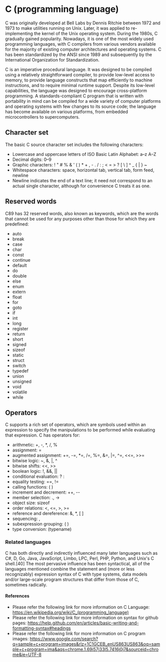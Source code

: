 # C (programming language)

 C was originally developed at Bell Labs by Dennis Ritchie between 1972 and 1973 to make utilities running on Unix. Later, it was applied to re-implementing the kernel of the Unix operating system. During the 1980s, C gradually gained popularity. Nowadays, it is one of the most widely used programming languages, with C compilers from various vendors available for the majority of existing computer architectures and operating systems. C has been standardized by the ANSI since 1989  and subsequently by the International Organization for Standardization.

C is an imperative procedural language. It was designed to be compiled using a relatively straightforward compiler, to provide low-level access to memory, to provide language constructs that map efficiently to machine instructions, and to require minimal runtime support. Despite its low-level capabilities, the language was designed to encourage cross-platform programming. A standards-compliant C program that is written with portability in mind can be compiled for a wide variety of computer platforms and operating systems with few changes to its source code; the language has become available on various platforms, from embedded microcontrollers to supercomputers. 


## Character set 

The basic C source character set includes the following characters:

* Lowercase and uppercase letters of ISO Basic Latin Alphabet: a–z A–Z
* Decimal digits: 0–9
* Graphic characters: ! " # % & ' ( ) * + , - . / : ; < = > ? [ \ ] ^ _ { | } ~
* Whitespace characters: space, horizontal tab, vertical tab, form feed, newline
* Newline indicates the end of a text line; it need not correspond to an actual single character, although for convenience C treats it as one. 


## Reserved words

C89 has 32 reserved words, also known as keywords, which are the words that cannot be used for any purposes other than those for which they are predefined:

* auto
* break
* case
* char
* const
* continue
* default
* do
* double
* else
* enum
* extern
* float
* for
* goto
* if
* int
* long
* register
* return
* short
* signed
* sizeof
* static
* struct
* switch
* typedef
* union
* unsigned
* void
* volatile
* while 

## Operators

C supports a rich set of operators, which are symbols used within an expression to specify the manipulations to be performed while evaluating that expression. C has operators for:

* arithmetic: +, -, *, /, %
* assignment: =
* augmented assignment: +=, -=, *=, /=, %=, &=, |=, ^=, <<=, >>=
* bitwise logic: ~, &, |, ^
* bitwise shifts: <<, >>
* boolean logic: !, &&, ||
* conditional evaluation: ? :
* equality testing: ==, !=
* calling functions: ( )
* increment and decrement: ++, --
* member selection: ., ->
* object size: sizeof
* order relations: <, <=, >, >=
* reference and dereference: &, *, [ ]
* sequencing: ,
* subexpression grouping: ( )
* type conversion: (typename) 

### Related languages

C has both directly and indirectly influenced many later languages such as C#, D, Go, Java, JavaScript, Limbo, LPC, Perl, PHP, Python, and Unix's C shell.[40] The most pervasive influence has been syntactical, all of the languages mentioned combine the statement and (more or less recognizably) expression syntax of C with type systems, data models and/or large-scale program structures that differ from those of C, sometimes radically.

#### References

* Please refer the following link for more information on C Language:
https://en.wikipedia.org/wiki/C_(programming_language) 
* Please refer the following link for more information on syntax for github pages:
https://help.github.com/en/articles/basic-writing-and-formatting-syntax#headings
* Please refer the following link for more information on C program images:
https://www.google.com/search?q=sample+c+program+images&rlz=1C1GCEB_enUS863US863&oq=sample+c+program+ima&aqs=chrome.1.69i57j33l5.7416j0j7&sourceid=chrome&ie=UTF-8
